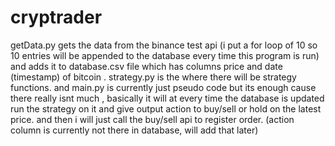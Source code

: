 # cryptrader
getData.py gets the data from the binance test api (i put a for loop of 10 so 10 entries will be appended to the database every time this program is run) and adds it to database.csv file which has columns price and date (timestamp) of bitcoin . strategy.py is the where there will be strategy functions. and main.py is currently just pseudo code but its enough cause there really isnt much , basically it will at every time the database is updated run the strategy on it and give output action to buy/sell or hold on the latest price. and then i will just call the buy/sell api to register order. (action column is currently not there in database, will add that later)
